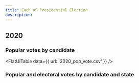 ```yaml
---
title: Each US Presidential Election
description: 
---
```



## 2020

### Popular votes by candidate

<FlatUiTable
  data={{
    url: '2020_pop_vote.csv'
  }}
 />

### Popular and electoral votes by candidate and state
